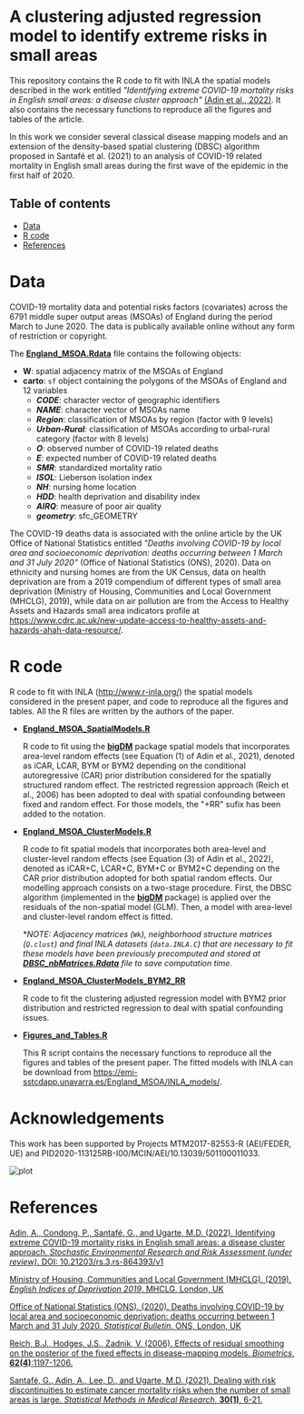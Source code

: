 # A clustering adjusted regression model to identify extreme risks in small areas
This repository contains the R code to fit with INLA the spatial models described in the work entitled _"Identifying extreme COVID-19 mortality risks in English small areas: a disease cluster approach"_ [(Adin et al., 2022)](10.21203/rs.3.rs-864393/v1). It also contains the necessary functions to reproduce all the figures and tables of the article.

In this work we consider several classical disease mapping models and an extension of the density-based spatial clustering (DBSC) algorithm proposed in Santafé et al. (2021) to an analysis of COVID-19 related mortality in English small areas during the first wave of the epidemic in the first half of 2020. 


## Table of contents

- [Data](#Data)
- [R code](#R-code)
- [References](#References)


# Data
COVID-19 mortality data and potential risks factors (covariates) across the 6791 middle super output areas (MSOAs) of England during the period March to June 2020. The data is publically available online without any form of restriction or copyright.

The [**England_MSOA.Rdata**](https://github.com/spatialstatisticsupna/DBSC_RR_article/blob/master/data/England_MSOA.Rdata) file contains the following objects:
  - **W**: spatial adjacency matrix of the MSOAs of England
  - **carto**: `sf` object containing the polygons of the MSOAs of England and 12 variables
    - **_CODE_**: character vector of geographic identifiers
    - **_NAME_**: character vector of MSOAs name
    - **_Region_**: classification of MSOAs by region (factor with 9 levels)
    - **_Urban-Rural_**: classification of MSOAs according to urbal-rural category (factor with 8 levels)
    - **_O_**: observed number of COVID-19 related deaths
    - **_E_**: expected number of COVID-19 related deaths
    - **_SMR_**: standardized mortality ratio
    - **_ISOL_**: Lieberson isolation index
    - **_NH_**: nursing home location
    - **_HDD_**: health deprivation and disability index
    - **_AIRQ_**: measure of poor air quality
    - **_geometry_**: sfc_GEOMETRY
  

The COVID-19 deaths data is associated with the online article by the UK Office of National Statistics entitled _"Deaths involving COVID-19 by local area and socioeconomic deprivation: deaths occurring between 1 March and 31 July 2020"_ (Office of National Statistics (ONS), 2020). Data on ethnicity and nursing homes are from the UK Census, data on health deprivation are from a 2019 compendium of different types of small area deprivation (Ministry of Housing, Communities and Local Government (MHCLG), 2019), while data on air pollution are from the Access to Healthy Assets and Hazards small area indicators profile at https://www.cdrc.ac.uk/new-update-access-to-healthy-assets-and-hazards-ahah-data-resource/.


# R code
R code to fit with INLA (http://www.r-inla.org/) the spatial models considered in the present paper, and code to reproduce all the figures and tables. All the R files are written by the authors of the paper.

- [**England_MSOA_SpatialModels.R**](https://github.com/spatialstatisticsupna/DBSC_RR_article/blob/master/R/England_MSOA_SpatialModels.R)

  R code to fit using the [**bigDM**](https://github.com/spatialstatisticsupna/bigDM) package spatial models that incorporates area-level random effects (see Equation (1) of Adin et al., 2021), denoted as iCAR, LCAR, BYM or BYM2 depending on the conditional autoregressive (CAR) prior distribution considered for the spatially structured random effect. The restricted regression approach (Reich et al., 2006) has been adopted to deal with spatial confounding between fixed and random effect. For those models, the "+RR" sufix has been added to the notation.

- [**England_MSOA_ClusterModels.R**](https://github.com/spatialstatisticsupna/DBSC_RR_article/blob/master/R/England_MSOA_ClusterModels.R)

  R code to fit spatial models that incorporates both area-level and cluster-level random effects (see Equation (3) of Adin et al., 2022), denoted as iCAR+C, LCAR+C, BYM+C or BYM2+C depending on the CAR prior distribution adopted for both spatial random effects. Our modelling approach consists on a two-stage procedure. First, the DBSC algorithm (implemented in the [**bigDM**](https://github.com/spatialstatisticsupna/bigDM) package) is applied over the residuals of the non-spatial model (GLM). Then, a model with area-level and cluster-level random effect is fitted.
  
  *_NOTE: Adjacency matrices (`Wk`), neighborhood structure matrices (`Q.clust`) and final INLA datasets (`data.INLA.C`) that are necessary to fit these models have been previously precomputed and stored at [**DBSC_nbMatrices.Rdata**](https://github.com/spatialstatisticsupna/DBSC_RR_article/blob/master/R/DBSC_nbMatrices.Rdata) file to save computation time._

- [**England_MSOA_ClusterModels_BYM2_RR**](https://github.com/spatialstatisticsupna/DBSC_RR_article/blob/master/R/England_MSOA_ClusterModels_BYM2_RR.R)
  
  R code to fit the clustering adjusted regression model with BYM2 prior distribution and restricted regression to deal with spatial confounding issues.

- [**Figures_and_Tables.R**](https://github.com/spatialstatisticsupna/DBSC_RR_article/blob/master/R/Figures_and_Tables.R)
  
  This R script contains the necessary functions to reproduce all the figures and tables of the present paper. The fitted models with INLA can be download from https://emi-sstcdapp.unavarra.es/England_MSOA/INLA_models/.
  
  
# Acknowledgements
This work has been supported by Projects MTM2017-82553-R (AEI/FEDER, UE) and PID2020-113125RB-I00/MCIN/AEI/10.13039/501100011033. 

![plot](https://github.com/spatialstatisticsupna/bigDM/blob/master/micin-aei.jpg)


# References
[Adin, A., Condong, P., Santafé, G., and Ugarte, M.D. (2022). Identifying extreme COVID-19 mortality risks in English small areas: a disease cluster approach. _Stochastic Environmental Research and Risk Assessment (under review)_. DOI: 10.21203/rs.3.rs-864393/v1](https://www.researchsquare.com/article/rs-864393/v1)

[Ministry of Housing, Communities and Local Government (MHCLG). (2019). _English Indices of Deprivation 2019_. MHCLG, London, UK](https://dera.ioe.ac.uk/34259/1/IoD2019_Technical_Report.pdf)

[Office of National Statistics (ONS). (2020). Deaths involving COVID-19 by local area and socioeconomic deprivation: deaths occurring between 1 March and 31 July 2020. _Statistical Bulletin_. ONS, London, UK](https://backup.ons.gov.uk/wp-content/uploads/sites/3/2020/08/Deaths-involving-COVID-19-by-local-area-and-socioeconomic-deprivation-deaths-occurring-between-1-March-and-31-.pdf)

[Reich, B.J., Hodges, J.S., Zadnik, V. (2006). Effects of residual smoothing on the posterior of the fixed effects in disease-mapping models. _Biometrics_, **62(4)**:1197-1206.](https://doi.org/10.1111/j.1541-0420.2006.00617.x)

[Santafé, G., Adin, A., Lee, D., and Ugarte, M.D. (2021). Dealing with risk discontinuities to estimate cancer mortality risks when the number of small areas is large. _Statistical Methods in Medical Research_, __30(1)__, 6-21.](https://doi.org/10.1177/0962280220946502) 
